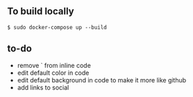 ## To build locally

```
$ sudo docker-compose up --build
```

## to-do

- remove ` from inline code
- edit default color in code
- edit default background in code to make it more like github
- add links to social
